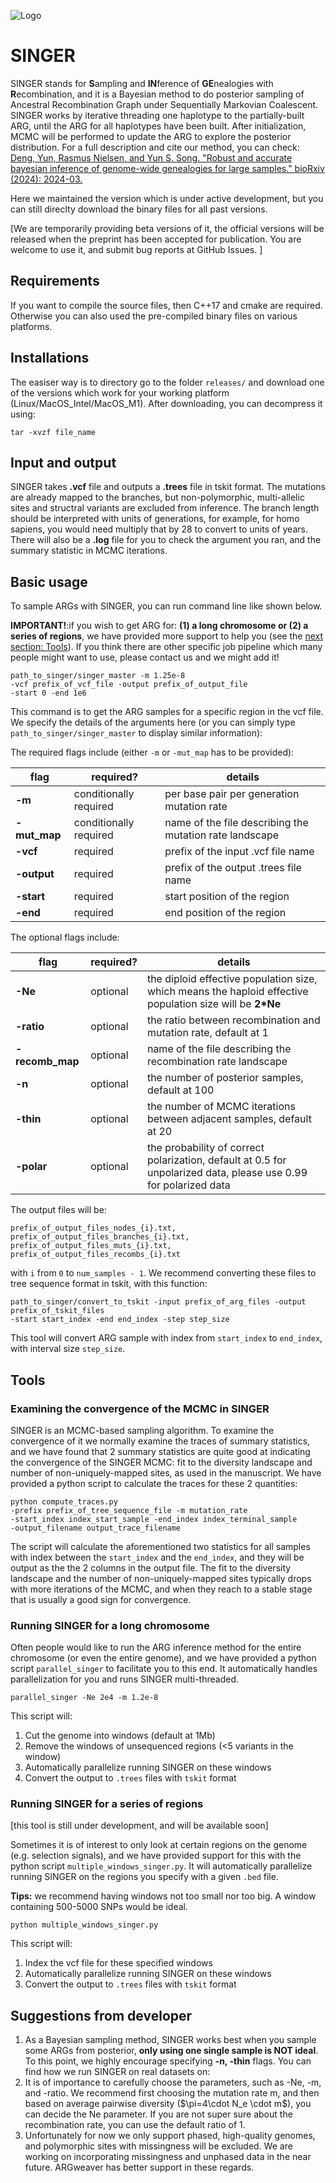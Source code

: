 ![Logo](SINGER.png)
# SINGER
SINGER stands for **S**ampling and **IN**ference of **GE**nealogies with **R**ecombination, and it is a Bayesian method to do posterior sampling of Ancestral Recombination Graph under Sequentially Markovian Coalescent. SINGER works by iterative threading one haplotype to the partially-built ARG, until the ARG for all haplotypes have been built. After initialization, MCMC will be performed to update the ARG to explore the posterior distribution. For a full description and cite our method, you can check: [Deng, Yun, Rasmus Nielsen, and Yun S. Song. "Robust and accurate bayesian inference of genome-wide genealogies for large samples." bioRxiv (2024): 2024-03.](https://www.biorxiv.org/content/10.1101/2024.03.16.585351v1.supplementary-material)


Here we maintained the version which is under active development, but you can still direclty download the binary files for all past versions. 

[We are temporarily providing beta versions of it, the official versions will be released when the preprint has been accepted for publication. You are welcome to use it, and submit bug reports at GitHub Issues. ]

## Requirements

If you want to compile the source files, then C++17 and cmake are required. Otherwise you can also used the pre-compiled binary files on various platforms. 

## Installations

The easiser way is to directory go to the folder `releases/` and download one of the versions which work for your working platform (Linux/MacOS_Intel/MacOS_M1). After downloading, you can decompress it using:

```
tar -xvzf file_name
```

## Input and output

SINGER takes **.vcf** file and outputs a **.trees** file in tskit format. The mutations are already mapped to the branches, but non-polymorphic, multi-allelic sites and structral variants are excluded from inference. The branch length should be interpreted with units of generations, for example, for homo sapiens, you would need multiply that by 28 to convert to units of years. There will also be a **.log** file for you to check the argument you ran, and the summary statistic in MCMC iterations. 

## Basic usage

To sample ARGs with SINGER, you can run command line like shown below. 

**IMPORTANT!**:if you wish to get ARG for: **(1) a long chromosome or (2) a series of regions**, we have provided more support to help you (see the [next section: Tools](#Tools)). If you think there are other specific job pipeline which many people might want to use, please contact us and we might add it! 

```
path_to_singer/singer_master -m 1.25e-8
-vcf prefix_of_vcf_file -output prefix_of_output_file
-start 0 -end 1e6
```

This command is to get the ARG samples for a specific region in the vcf file. We specify the details of the arguments here (or you can simply type ```path_to_singer/singer_master``` to display similar information):

The required flags include (either `-m` or `-mut_map` has to be provided):

|flag|required?|details|  
|-------------------|-----|---|  
|**-m**|conditionally required|per base pair per generation mutation rate|
|**-mut_map**|conditionally required|name of the file describing the mutation rate landscape|
|**-vcf**|required|prefix of the input .vcf file name|
|**-output**|required|prefix of the output .trees file name| 
|**-start**|required|start position of the region| 
|**-end**|required|end position of the region| 

The optional flags include:

|flag|required?|details|  
|-------------------|-----|---|  
|**-Ne**|optional|the diploid effective population size, which means the haploid effective population size will be **2*Ne**|
|**-ratio**|optional|the ratio between recombination and mutation rate, default at 1|
|**-recomb_map**|optional|name of the file describing the recombination rate landscape|
|**-n**|optional|the number of posterior samples, default at 100|
|**-thin**|optional|the number of MCMC iterations between adjacent samples, default at 20|
|**-polar**|optional|the probability of correct polarization, default at 0.5 for unpolarized data, please use 0.99 for polarized data|

The output files will be:

```
prefix_of_output_files_nodes_{i}.txt, prefix_of_output_files_branches_{i}.txt, prefix_of_output_files_muts_{i}.txt, prefix_of_output_files_recombs_{i}.txt
```

with `i` from `0` to `num_samples - 1`. We recommend converting these files to tree sequence format in tskit, with this function:

```
path_to_singer/convert_to_tskit -input prefix_of_arg_files -output prefix_of_tskit_files
-start start_index -end end_index -step step_size
```

This tool will convert ARG sample with index from `start_index` to `end_index`, with interval size `step_size`. 


## Tools

### Examining the convergence of the MCMC in SINGER

SINGER is an MCMC-based sampling algorithm. To examine the convergence of it we normally examine the traces of summary statistics, and we have found that 2 summary statistics are quite good at indicating the convergence of the SINGER MCMC: fit to the diversity landscape and number of non-uniquely-mapped sites, as used in the manuscript. We have provided a python script to calculate the traces for these 2 quantities:

```
python compute_traces.py
-prefix prefix_of_tree_sequence_file -m mutation_rate
-start_index index_start_sample -end_index index_terminal_sample
-output_filename output_trace_filename
```
The script will calculate the aforementioned two statistics for all samples with index between the `start_index` and the `end_index`, and they will be output as the the 2 columns in the output file. The fit to the diversity landscape and the number of non-uniquely-mapped sites typically drops with more iterations of the MCMC, and when they reach to a stable stage that is usually a good sign for convergence. 


### Running SINGER for a long chromosome

Often people would like to run the ARG inference method for the entire chromosome (or even the entire genome), and we have provided a python script `parallel_singer` to facilitate you to this end. It automatically handles parallelization for you and runs SINGER multi-threaded. 

```
parallel_singer -Ne 2e4 -m 1.2e-8 
```
This script will:

1. Cut the genome into windows (default at 1Mb)
2. Remove the windows of unsequenced regions (<5 variants in the window)
3. Automatically parallelize running SINGER on these windows
4. Convert the output to `.trees` files with `tskit` format


### Running SINGER for a series of regions

[this tool is still under development, and will be available soon]

Sometimes it is of interest to only look at certain regions on the genome (e.g. selection signals), and we have provided support for this with the python script `multiple_windows_singer.py`. It will automatically parallelize running SINGER on the regions you specify with a given `.bed` file. 

**Tips:** we recommend having windows not too small nor too big. A window containing 500-5000 SNPs would be ideal.

```
python multiple_windows_singer.py
```

This script will:

1. Index the vcf file for these specified windows
2. Automatically parallelize running SINGER on these windows
3. Convert the output to `.trees` files with `tskit` format

## Suggestions from developer

1. As a Bayesian sampling method, SINGER works best when you sample some ARGs from posterior, **only using one single sample is NOT ideal**. To this point, we highly encourage specifying **-n, -thin** flags. You can find how we run SINGER on real datasets on:
2. It is of importance to carefully choose the parameters, such as -Ne, -m, and -ratio. We recommend first choosing the mutation rate m, and then based on average pairwise diversity \($\pi=4\cdot N_e \cdot m\$), you can decide the Ne parameter. If you are not super sure about the recombination rate, you can use the default ratio of 1. 
3. Unfortunately for now we only support phased, high-quality genomes, and polymorphic sites with missingness will be excluded. We are working on incorporating missingness and unphased data in the near future. ARGweaver has better support in these regards.
